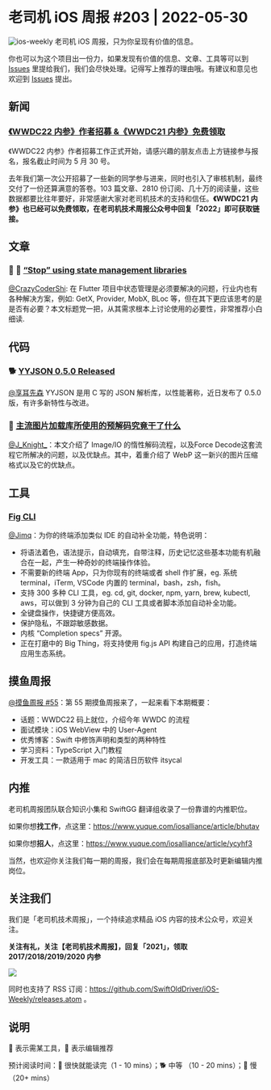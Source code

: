 # 老司机 iOS 周报 #203 | 2022-05-30

![ios-weekly](https://github.com/SwiftOldDriver/iOS-Weekly/blob/master/assets/ios-weekly.png?raw=true)
老司机 iOS 周报，只为你呈现有价值的信息。

你也可以为这个项目出一份力，如果发现有价值的信息、文章、工具等可以到 [Issues](https://github.com/SwiftOldDriver/iOS-Weekly/issues) 里提给我们，我们会尽快处理。记得写上推荐的理由哦。有建议和意见也欢迎到 [Issues](https://github.com/SwiftOldDriver/iOS-Weekly/issues) 提出。

## 新闻

### [《WWDC22 内参》作者招募 &《WWDC21 内参》免费领取](https://mp.weixin.qq.com/s/W-15I-lTAPKzI6USw3nuuQ)

《WWDC22 内参》作者招募工作正式开始，请感兴趣的朋友点击上方链接参与报名，报名截止时间为 5 月 30 号。

去年我们第一次公开招募了一些新的同学参与进来，同时也引入了审核机制，最终交付了一份还算满意的答卷。103 篇文章、2810 份订阅、几十万的阅读量，这些数据都要比往年要好，非常感谢大家对老司机技术的支持和信任。**《WWDC21 内参》也已经可以免费领取，在老司机技术周报公众号中回复「2022」即可获取链接。**

## 文章

### 🌟 🐢 [“Stop” using state management libraries](https://medium.com/flutter-community/stop-using-state-management-libraries-48a81ed7979d)

[@CrazyCoderShi](https://github.com/CrazyCoderShi): 在 Flutter 项目中状态管理是必须要解决的问题，行业内也有各种解决方案，例如: GetX, Provider, MobX, BLoc 等，但在其下更应该思考的是是否有必要？本文标题党一把，从其需求根本上讨论使用的必要性，非常推荐小白细读.

## 代码

### 🐕 [YYJSON 0.5.0 Released](https://github.com/ibireme/yyjson/releases/tag/0.5.0)

[@享耳先森](https://github.com/iblacksun) YYJSON 是用 C 写的 JSON 解析库，以性能著称，近日发布了 0.5.0 版，有许多新特性与改进。

### 🐎 [主流图片加载库所使用的预解码究竟干了什么](https://dreampiggy.com/2019/01/18/%E4%B8%BB%E6%B5%81%E5%9B%BE%E7%89%87%E5%8A%A0%E8%BD%BD%E5%BA%93%E6%89%80%E4%BD%BF%E7%94%A8%E7%9A%84%E9%A2%84%E8%A7%A3%E7%A0%81%E7%A9%B6%E7%AB%9F%E5%B9%B2%E4%BA%86%E4%BB%80%E4%B9%88/)

[@J_Knight_](https://github.com/knightsj)：本文介绍了 Image/IO 的惰性解码流程，以及Force Decode这套流程它所解决的问题，以及优缺点。其中，着重介绍了 WebP 这一新兴的图片压缩格式以及它的优缺点。


## 工具

### [Fig CLI](https://fig.io)

[@Jimq](https:://github.com/waz0820)：为你的终端添加类似 IDE 的自动补全功能，特色说明：

- 将语法着色，语法提示，自动填充，自带注释，历史记忆这些基本功能有机融合在一起，产生一种奇妙的终端操作体验。
- 不需要新的终端 App，只为你现有的终端或者 shell 作扩展，eg. 系统 terminal，iTerm, VSCode 内置的 terminal，bash，zsh，fish。
- 支持 300 多种 CLI 工具，eg. cd, git, docker, npm, yarn, brew, kubectl, aws，可以做到 3 分钟为自己的 CLI 工具或者脚本添加自动补全功能。
- 全键盘操作，快捷键方便高效。
- 保护隐私，不跟踪敏感数据。
- 内核 “Completion specs” 开源。
- 正在打磨中的 Big Thing，将支持使用 fig.js API 构建自己的应用，打造终端应用生态系统。

## 摸鱼周报

[@摸鱼周报 #55](https://mp.weixin.qq.com/s/zDhnOwOiLGJ_Nwxy5NBePw)：第 55 期摸鱼周报来了，一起来看下本期概要：

* 话题：WWDC22 码上就位，介绍今年 WWDC 的流程
* 面试模块：iOS WebView 中的 User-Agent
* 优秀博客：Swift 中修饰声明和类型的两种特性
* 学习资料：TypeScript 入门教程
* 开发工具：一款适用于 mac 的简洁日历软件 itsycal 

## 内推

老司机周报团队联合知识小集和 SwiftGG 翻译组收录了一份靠谱的内推职位。

如果你想**找工作**，点这里：https://www.yuque.com/iosalliance/article/bhutav

如果你想**招人**，点这里：https://www.yuque.com/iosalliance/article/ycyhf3

当然，也欢迎你关注我们每一期的周报，我们会在每期周报底部及时更新编辑内推岗位。

## 关注我们

我们是「老司机技术周报」，一个持续追求精品 iOS 内容的技术公众号，欢迎关注。

**关注有礼，关注【老司机技术周报】，回复「2021」，领取 2017/2018/2019/2020 内参**

![](https://github.com/SwiftOldDriver/iOS-Weekly/blob/master/assets/qrcode_for_wechat.jpg?raw=true)

同时也支持了 RSS 订阅：https://github.com/SwiftOldDriver/iOS-Weekly/releases.atom 。

## 说明

🚧 表示需某工具，🌟 表示编辑推荐

预计阅读时间：🐎 很快就能读完（1 - 10 mins）；🐕 中等 （10 - 20 mins）；🐢 慢（20+ mins）
